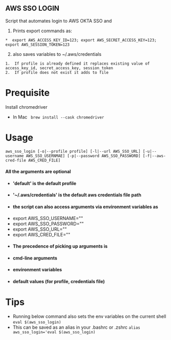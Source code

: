 AWS SSO LOGIN
-----
Script that automates login to AWS OKTA SSO and

  1.  Prints export commands as:

    *  export AWS_ACCESS_KEY_ID=123; export AWS_SECRET_ACCESS_KEY=123; export AWS_SESSION_TOKEN=123

  2.  also saves variables to ~/.aws/credentials

    1.  If profile is already defined it replaces existing value of access_key_id, secret_access_key, session_token
    2.  If profile does not exist it adds to file

# Prequisite

Install chromedriver

* In Mac ` brew install --cask chromedriver`

# Usage

`aws_sso_login [-o|--profile profile] [-l|--url AWS_SSO_URL] [-u|--username AWS_SSO_USERNMAE] [-p|--password AWS_SSO_PASSWORD] [-f|--aws-cred-file AWS_CRED_FILE]`

#### All the arguments are optional

*  #### 'default' is the default profile
*  #### '~/.aws/credentials' is the default aws credentials file path
*  #### the script can also access arguments via environment variables as
  *  export AWS_SSO_USERNAME=""
  *  export AWS_SSO_PASSWORD=""
  *  export AWS_SSO_URL=""
  *  export AWS_CRED_FILE=""
*  #### The precedence of picking up arguments is
  *  #### cmd-line arguments
  *  #### environment variables
  *  #### default values (for profile, credentials file)
   

# Tips
*  Running below command also sets the env variables on the current shell  
`eval $(aws_sso_login)`
*  This can be saved as an alias in your .bashrc or .zshrc
`alias aws_sso_login='eval $(aws_sso_login)`
